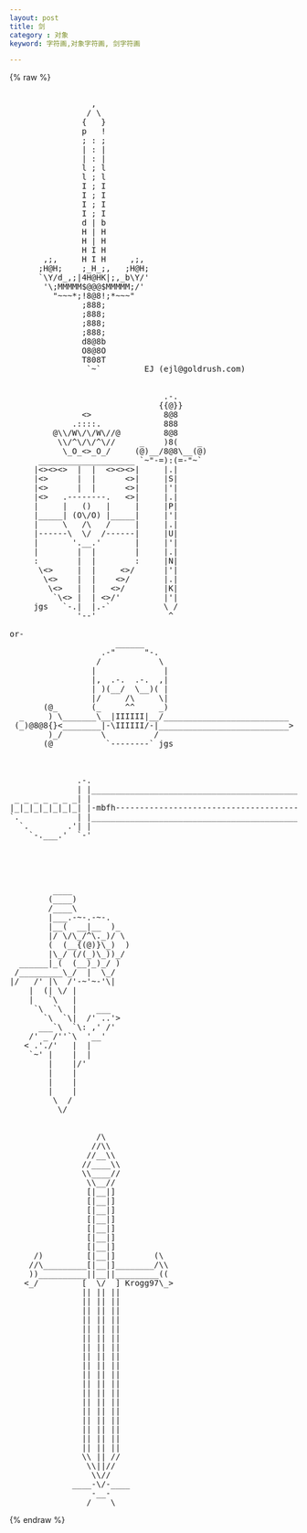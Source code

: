 ```yaml
---
layout: post
title: 剑
category : 对象
keyword: 字符画,对象字符画, 剑字符画

---
```

{% raw %}
<pre>

                 ,
                / \
               {   }
               p   !
               ; : ;
               | : |
               | : |
               l ; l
               l ; l
               I ; I
               I ; I
               I ; I
               I ; I
               d | b	
               H | H
               H | H
               H I H
       ,;,     H I H     ,;,
      ;H@H;    ;_H_;,   ;H@H;
      `\Y/d_,;|4H@HK|;,_b\Y/'
       '\;MMMMM$@@@$MMMMM;/'
         "~~~*;!8@8!;*~~~"
               ;888;
               ;888;
               ;888;
               ;888;
               d8@8b
               O8@8O
               T808T
                `~` 		EJ (ejl@goldrush.com)


                                .-.
                               {{@}}
               <>               8@8
             .::::.             888
         @\\/W\/\/W\//@         8@8
          \\/^\/\/^\//     _    )8(    _
           \_O_<>_O_/     (@)__/8@8\__(@)
      ____________________ `~"-=):(=-"~`
     |<><><>  |  |  <><><>|     |.|
     |<>      |  |      <>|     |S|
     |<>      |  |      <>|     |'|
     |<>   .--------.   <>|     |.|
     |     |   ()   |     |     |P|
     |_____| (O\/O) |_____|     |'|
     |     \   /\   /     |     |.|
     |------\  \/  /------|     |U|
     |       '.__.'       |     |'|
     |        |  |        |     |.|
     :        |  |        :     |N|
      \<>     |  |     <>/      |'|
       \<>    |  |    <>/       |.|
        \<>   |  |   <>/        |K|
         `\<> |  | <>/'         |'|
     jgs   `-.|  |.-`           \ /
              '--'               ^

or-
                      ______
                   .-"      "-.
                  /            \
                 |              |
                 |,  .-.  .-.  ,|
                 | )(__/  \__)( |
                 |/     /\     \|
       (@_       (_     ^^     _)
  _     ) \_______\__|IIIIII|__/__________________________
 (_)@8@8{}<________|-\IIIIII/-|___________________________>
        )_/        \          /
       (@           `--------` jgs



              .-.
              | |____________________________________________________
 _ _ _ _ _ _ _| |                                                  .'`.
|_|_|_|_|_|_|_| |-mbfh-------------------------------------------.'****>
`.            | |_______________________________________________.'***.'
  `.        .'| |                                               `**'
    `-.___.'  `-'                                              .'*`.
                                                               `._.' .
                                                               .   .'*`.
                                                             .'*`. `._.'


         ____
        (____)
        /____\
        |___.-~-.-~-.
        |__(  __|__  )_
        |/ \/\_/^\._)/ \
        (  (__{(@)}\_)  )
        |\_/ (/(_)\_))_/
  ______|_(  (__)_)_/ )
 /_________\_/  |  \_/
|/   /' |\  /'-~'~-'\|
    |  (| \/ |
    |   `\   |
     `\  `\  |    ___
       `\  `\|  /' ..'>
      ___`\  `\: ,' /'
    /' _ /''`\  '__'
   < .'./'   |  |
    `~' |    |  |
        |    |/'
        |    |
        |    |
        |    |
         \  /
          \/


                  /\
                 //\\
                //__\\
               //____\\
               \\____//
                \\__//
                [|__|]
                [|__|]
                [|__|]
                [|__|]
                [|__|]
                [|__|]
                [|__|]
     /)         [|__|]        (\
    //\_________[|__|]________/\\
    ))__________||__||_________((
   <_/         [  \/  ] Krogg97\_>
               || || ||
               || || ||
               || || ||
               || || ||
               || || ||
               || || ||
               || || ||
               || || ||
               || || ||
               || || ||
               || || ||
               || || ||
               || || ||
               || || ||
               || || ||
               || || ||
               || || ||
               || || ||
               \\ || //
                \\||//
                 \\//
             ____-\/-____
                 -__-
                /    \  </pre>
{% endraw %}
